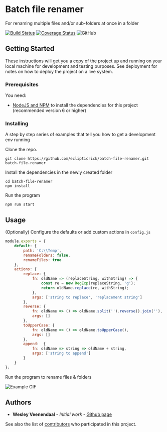 # Batch file renamer

For renaming multiple files and/or sub-folders at once in a folder

[![Build Status](https://travis-ci.com/eclipticrick/batch-file-renamer.svg?branch=master)](https://travis-ci.com/eclipticrick/Ecliptic-OS)
[![Coverage Status](https://coveralls.io/repos/github/eclipticrick/batch-file-renamer/badge.svg?branch=master)](https://coveralls.io/github/eclipticrick/Ecliptic-OS?branch=master)
![GitHub](https://img.shields.io/github/license/mashape/apistatus.svg)

## Getting Started

These instructions will get you a copy of the project up and running on your local machine for development and testing purposes. See deployment for notes on how to deploy the project on a live system.

### Prerequisites

You need:
* [NodeJS and NPM](https://nodejs.org/) to install the dependencies for this project (recommended version 6 or higher)


### Installing

A step by step series of examples that tell you how to get a development env running

Clone the repo.
```
git clone https://github.com/eclipticrick/batch-file-renamer.git batch-file-renamer
```

Install the dependencies in the newly created folder

```
cd batch-file-renamer
npm install
```

Run the program
```
npm run start
```

## Usage

(Optionally) Configure the defaults or add custom actions in ```config.js```

```javascript
module.exports = {
    default: {
        path: 'C:\\Temp',
        renameFolders: false,
        renameFiles: true
    },
    actions: {
        replace: {
            fn: oldName => (replaceString, withString) => {
                const re = new RegExp(replaceString, 'g');
                return oldName.replace(re, withString);
            },
            args: ['string to replace', 'replacement string']
        },
        reverse: {
            fn: oldName => () => oldName.split('').reverse().join(''),
            args: []
        },
        toUpperCase: {
            fn: oldName => () => oldName.toUpperCase(),
            args: []
        },
        append:  {
            fn: oldName => string => oldName + string,
            args: ['string to append']
        }
    }
};
```

Run the program to rename files & folders

![Example GIF](https://github.com/eclipticrick/batch-file-renamer/blob/master/readme.gif?raw=true)

## Authors

* **Wesley Veenendaal** - *Initial work* - [Github page](https://github.com/eclipticrick)

See also the list of [contributors](https://github.com/eclipticrick/batch-file-renamer/contributors) who participated in this project.

